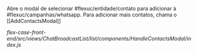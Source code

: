 Abre o modal de selecionar #flexuc/entidade/contato para adicionar à #flexuc/campanhas/whatsapp.
Para adicionar mais contatos, chama o [[AddContactsModal]]


_flex-case-front-end/src/views/ChatBroadcastList/list/components/HandleContactsModal/index.js_